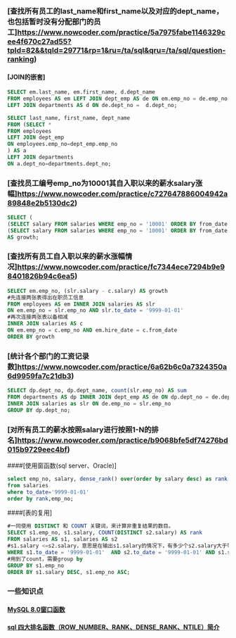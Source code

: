 ### [查找所有员工的last_name和first_name以及对应的dept_name，也包括暂时没有分配部门的员工]https://www.nowcoder.com/practice/5a7975fabe1146329cee4f670c27ad55?tpId=82&&tqId=29771&rp=1&ru=/ta/sql&qru=/ta/sql/question-ranking)
#### [JOIN的嵌套]
```sql
SELECT em.last_name, em.first_name, d.dept_name
FROM employees AS em LEFT JOIN dept_emp AS de ON em.emp_no = de.emp_no
LEFT JOIN departments AS d ON de.dept_no =  d.dept_no;
```

```sql
SELECT last_name, first_name, dept_name
FROM (SELECT *
FROM employees
LEFT JOIN dept_emp
ON employees.emp_no=dept_emp.emp_no
) AS a
LEFT JOIN departments
ON a.dept_no=departments.dept_no;
```

### [查找员工编号emp_no为10001其自入职以来的薪水salary涨幅]https://www.nowcoder.com/practice/c727647886004942a89848e2b5130dc2)

```sql
SELECT (
(SELECT salary FROM salaries WHERE emp_no = '10001' ORDER BY from_date DESC LIMIT 1) - 
(SELECT salary FROM salaries WHERE emp_no = '10001' ORDER BY from_date LIMIT 1))
AS growth;
```

### [查找所有员工自入职以来的薪水涨幅情况]https://www.nowcoder.com/practice/fc7344ece7294b9e98401826b94c6ea5)

```sql
SELECT em.emp_no, (slr.salary - c.salary) AS growth
#先连接两张表得出在职员工信息
FROM employees AS em INNER JOIN salaries AS slr
ON em.emp_no = slr.emp_no AND slr.to_date = '9999-01-01'
#再次连接两张表以备相减
INNER JOIN salaries AS c
ON em.emp_no = c.emp_no AND em.hire_date = c.from_date
ORDER BY growth
```

### [统计各个部门的工资记录数]https://www.nowcoder.com/practice/6a62b6c0a7324350a6d9959fa7c21db3)

```sql
SELECT dp.dept_no, dp.dept_name, count(slr.emp_no) AS sum
FROM departments AS dp INNER JOIN dept_emp AS de ON dp.dept_no = de.dept_no 
INNER JOIN salaries as slr ON de.emp_no = slr.emp_no
GROUP BY dp.dept_no;
```

### [对所有员工的薪水按照salary进行按照1-N的排名]https://www.nowcoder.com/practice/b9068bfe5df74276bd015b9729eec4bf)

####[使用窗函数(sql server、Oracle)]
```sql
select emp_no, salary, dense_rank() over(order by salary desc) as rank
from salaries 
where to_date='9999-01-01'
order by rank,emp_no;
```

####[表的复用]
```sql
#一同使用 DISTINCT 和 COUNT 关键词，来计算非重复结果的数目。
SELECT s1.emp_no, s1.salary, COUNT(DISTINCT s2.salary) AS rank
FROM salaries AS s1, salaries AS s2
#s1.salary <=s2.salary，意思是在输出s1.salary的情况下，有多少个s2.salary大于等于s1.salary
WHERE s1.to_date = '9999-01-01'  AND s2.to_date = '9999-01-01' AND s1.salary <= s2.salary
#用到了count，需要group by
GROUP BY s1.emp_no
ORDER BY s1.salary DESC, s1.emp_no ASC;
```

### 一些知识点
#### [MySQL 8.0窗口函数](https://www.cnblogs.com/DataArt/p/9961676.html)
#### [sql 四大排名函数（ROW_NUMBER、RANK、DENSE_RANK、NTILE）简介](https://blog.csdn.net/shaiguchun9503/article/details/82349050)
